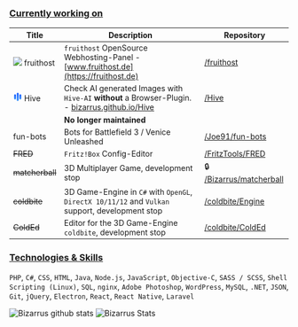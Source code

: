 ### [**Currently working on**]()

| Title                                                                                              | Description                                                                                                                          | Repository                                                              |
| -------------------------------------------------------------------------------------------------- | ------------------------------------------------------------------------------------------------------------------------------------ | ----------------------------------------------------------------------- |
| ![](https://raw.githubusercontent.com/fruithost/Documentation/main/Images/LOGO_TEXT.png) fruithost | `fruithost` OpenSource Webhosting-Panel - [www.fruithost.de](https://fruithost.de)                                                   | [/fruithost](https://github.com/fruithost)                              |
| ![](https://raw.githubusercontent.com/Bizarrus/Hive/refs/heads/main/images/icons/16.png) Hive      | Check AI generated Images with `Hive-AI` **without** a Browser-Plugin. - [bizarrus.github.io/Hive](https://bizarrus.github.io/Hive/) | [/Hive](https://github.com/Bizarrus/Hive)                               |
|                                                                                                    | **No longer maintained**                                                                                                             |                                                                         |
| fun-bots                                                                                           | Bots for Battlefield 3 / Venice Unleashed                                                                                            | [/Joe91/fun-bots](https://github.com/Joe91/fun-bots)                    |
| ~~FRED~~                                                                                           | `Fritz!Box` Config-Editor                                                                                                            | [/FritzTools/FRED](https://github.com/FritzTools/FRED)                  |
| ~~matcherball~~                                                                                    | 3D Multiplayer Game, development stop                                                                                                | :lock: [/Bizarrus/matcherball](https://github.com/Bizarrus/matcherball) |
| ~~coldbite~~                                                                                       | 3D Game-Engine in `C#` with `OpenGL`, `DirectX 10/11/12` and `Vulkan` support, development stop                                      | [/coldbite/Engine](https://github.com/coldbite/Engine)                  |
| ~~ColdEd~~                                                                                         | Editor for the 3D Game-Engine `coldbite`, development stop                                                                           | [/coldbite/ColdEd](https://github.com/coldbite/ColdEd)                  |

### [**Technologies & Skills**]()

`PHP`, `C#`, `CSS`, `HTML`, `Java`, `Node.js`, `JavaScript`, `Objective-C`, `SASS / SCSS`, `Shell Scripting (Linux)`, `SQL`, `nginx`, `Adobe Photoshop`, `WordPress`, `MySQL`, `.NET`, `JSON`, `Git`, `jQuery`, `Electron`, `React`, `React Native`, `Laravel`

![Bizarrus github stats](https://github-readme-stats.vercel.app/api?username=Bizarrus&theme=radical&show_icons=true&count_private=true)
![Bizarrus Stats](https://github-profile-summary-cards.vercel.app/api/cards/most-commit-language?username=Bizarrus&theme=radical)

<!--
![Bizarrus github stats](https://github-readme-stats.vercel.app/api?username=Bizarrus&theme=radical&show_icons=true&count_private=true)
![Bizarrus Stats](https://github-profile-summary-cards.vercel.app/api/cards/repos-per-language?username=Bizarrus&theme=radical)
![Bizarrus Stats](https://github-profile-summary-cards.vercel.app/api/cards/most-commit-language?username=Bizarrus&theme=radical)
![Bizarrus Summary](https://github-profile-summary-cards.vercel.app/api/cards/profile-details?username=Bizarrus&theme=radical)
 -->
